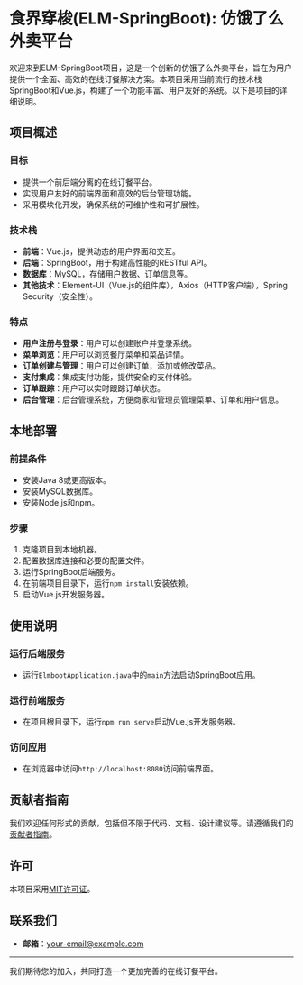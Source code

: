 # 食界穿梭(ELM-SpringBoot): 仿饿了么外卖平台

欢迎来到ELM-SpringBoot项目，这是一个创新的仿饿了么外卖平台，旨在为用户提供一个全面、高效的在线订餐解决方案。本项目采用当前流行的技术栈SpringBoot和Vue.js，构建了一个功能丰富、用户友好的系统。以下是项目的详细说明。

## 项目概述

### 目标
- 提供一个前后端分离的在线订餐平台。
- 实现用户友好的前端界面和高效的后台管理功能。
- 采用模块化开发，确保系统的可维护性和可扩展性。

### 技术栈
- **前端**：Vue.js，提供动态的用户界面和交互。
- **后端**：SpringBoot，用于构建高性能的RESTful API。
- **数据库**：MySQL，存储用户数据、订单信息等。
- **其他技术**：Element-UI（Vue.js的组件库），Axios（HTTP客户端），Spring Security（安全性）。

### 特点
- **用户注册与登录**：用户可以创建账户并登录系统。
- **菜单浏览**：用户可以浏览餐厅菜单和菜品详情。
- **订单创建与管理**：用户可以创建订单，添加或修改菜品。
- **支付集成**：集成支付功能，提供安全的支付体验。
- **订单跟踪**：用户可以实时跟踪订单状态。
- **后台管理**：后台管理系统，方便商家和管理员管理菜单、订单和用户信息。

## 本地部署

### 前提条件
- 安装Java 8或更高版本。
- 安装MySQL数据库。
- 安装Node.js和npm。

### 步骤
1. 克隆项目到本地机器。
2. 配置数据库连接和必要的配置文件。
3. 运行SpringBoot后端服务。
4. 在前端项目目录下，运行`npm install`安装依赖。
5. 启动Vue.js开发服务器。

## 使用说明

### 运行后端服务
- 运行`ElmbootApplication.java`中的`main`方法启动SpringBoot应用。

### 运行前端服务
- 在项目根目录下，运行`npm run serve`启动Vue.js开发服务器。

### 访问应用
- 在浏览器中访问`http://localhost:8080`访问前端界面。

## 贡献者指南

我们欢迎任何形式的贡献，包括但不限于代码、文档、设计建议等。请遵循我们的[贡献者指南](CONTRIBUTING.md)。

## 许可

本项目采用[MIT许可证](LICENSE)。

## 联系我们

- **邮箱**：[your-email@example.com](mailto:your-email@example.com)

---

我们期待您的加入，共同打造一个更加完善的在线订餐平台。
